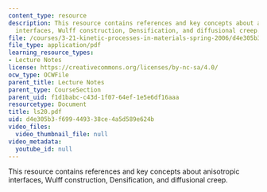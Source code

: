 ```yaml
---
content_type: resource
description: This resource contains references and key concepts about anisotropic
  interfaces, Wulff construction, Densification, and diffusional creep.
file: /courses/3-21-kinetic-processes-in-materials-spring-2006/d4e305b3f699449338ce4a5d589e624b_ls20.pdf
file_type: application/pdf
learning_resource_types:
- Lecture Notes
license: https://creativecommons.org/licenses/by-nc-sa/4.0/
ocw_type: OCWFile
parent_title: Lecture Notes
parent_type: CourseSection
parent_uid: f1d1babc-c43d-1f07-64ef-1e5e6df16aaa
resourcetype: Document
title: ls20.pdf
uid: d4e305b3-f699-4493-38ce-4a5d589e624b
video_files:
  video_thumbnail_file: null
video_metadata:
  youtube_id: null
---
```

This resource contains references and key concepts about anisotropic interfaces, Wulff construction, Densification, and diffusional creep.